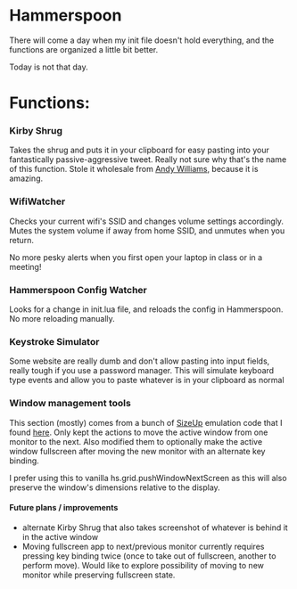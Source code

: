 # Hammerspoon

There will come a day when my init file doesn't hold everything, and the functions are organized a little bit better.

Today is not that day.



# Functions:

### Kirby Shrug
Takes the shrug and puts it in your clipboard for easy pasting into your fantastically passive-aggressive tweet. Really not sure why that's the name of this function. Stole it wholesale from [Andy Williams](https://github.com/nonissue), because it is amazing.

### WifiWatcher
Checks your current wifi's SSID and changes volume settings accordingly. Mutes the system volume if away from home SSID, and unmutes when you return.

No more pesky alerts when you first open your laptop in class or in a meeting!

### Hammerspoon Config Watcher
Looks for a change in init.lua file, and reloads the config in Hammerspoon. No more reloading manually.

### Keystroke Simulator
Some website are really dumb and don't allow pasting into input fields, really tough if you use a password manager. This will simulate keyboard type events and allow you to paste whatever is in your clipboard as normal

### Window management tools
This section (mostly) comes from a bunch of [SizeUp](http://www.irradiatedsoftware.com/sizeup/) emulation code that I found [here](https://gist.github.com/josephholsten/1e17c7418d9d8ec0e783). Only kept the actions to move the active window from one monitor to the next. Also modified them to optionally make the active window fullscreen after moving the new monitor with an alternate key binding.

I prefer using this to vanilla hs.grid.pushWindowNextScreen as this will also preserve the window's dimensions relative to the display.



#### Future plans / improvements
- alternate Kirby Shrug that also takes screenshot of whatever is behind it in the active window
- Moving fullscreen app to next/previous monitor currently requires pressing key binding twice (once to take out of fullscreen, another to perform move). Would like to explore possibility of moving to new monitor while preserving fullscreen state.
